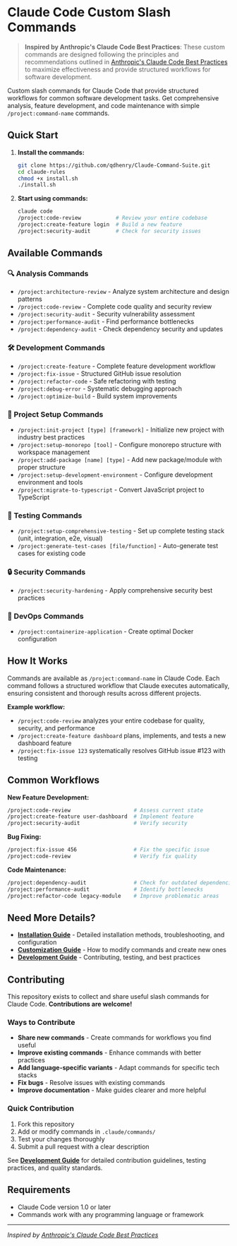 # Claude Code Custom Slash Commands
> **Inspired by Anthropic's Claude Code Best Practices**: These custom commands are designed following the principles and recommendations outlined in [Anthropic's Claude Code Best Practices](https://www.anthropic.com/engineering/claude-code-best-practices) to maximize effectiveness and provide structured workflows for software development.

Custom slash commands for Claude Code that provide structured workflows for common software development tasks. Get comprehensive analysis, feature development, and code maintenance with simple `/project:command-name` commands.

## Quick Start

1. **Install the commands:**
   ```bash
   git clone https://github.com/qdhenry/Claude-Command-Suite.git
   cd claude-rules
   chmod +x install.sh
   ./install.sh
   ```

2. **Start using commands:**
   ```bash
   claude code
   /project:code-review           # Review your entire codebase
   /project:create-feature login  # Build a new feature
   /project:security-audit        # Check for security issues
   ```

## Available Commands

### 🔍 Analysis Commands
- `/project:architecture-review` - Analyze system architecture and design patterns
- `/project:code-review` - Complete code quality and security review
- `/project:security-audit` - Security vulnerability assessment
- `/project:performance-audit` - Find performance bottlenecks
- `/project:dependency-audit` - Check dependency security and updates

### 🛠️ Development Commands
- `/project:create-feature` - Complete feature development workflow
- `/project:fix-issue` - Structured GitHub issue resolution
- `/project:refactor-code` - Safe refactoring with testing
- `/project:debug-error` - Systematic debugging approach
- `/project:optimize-build` - Build system improvements

### 🚀 Project Setup Commands
- `/project:init-project [type] [framework]` - Initialize new project with industry best practices
- `/project:setup-monorepo [tool]` - Configure monorepo structure with workspace management
- `/project:add-package [name] [type]` - Add new package/module with proper structure
- `/project:setup-development-environment` - Configure development environment and tools
- `/project:migrate-to-typescript` - Convert JavaScript project to TypeScript

### 🧪 Testing Commands
- `/project:setup-comprehensive-testing` - Set up complete testing stack (unit, integration, e2e, visual)
- `/project:generate-test-cases [file/function]` - Auto-generate test cases for existing code

### 🔒 Security Commands  
- `/project:security-hardening` - Apply comprehensive security best practices

### 🐳 DevOps Commands
- `/project:containerize-application` - Create optimal Docker configuration

## How It Works

Commands are available as `/project:command-name` in Claude Code. Each command follows a structured workflow that Claude executes automatically, ensuring consistent and thorough results across different projects.

**Example workflow:**
- `/project:code-review` analyzes your entire codebase for quality, security, and performance
- `/project:create-feature dashboard` plans, implements, and tests a new dashboard feature
- `/project:fix-issue 123` systematically resolves GitHub issue #123 with testing

## Common Workflows

**New Feature Development:**
```bash
/project:code-review                    # Assess current state
/project:create-feature user-dashboard  # Implement feature
/project:security-audit                 # Verify security
```

**Bug Fixing:**
```bash
/project:fix-issue 456                  # Fix the specific issue
/project:code-review                    # Verify fix quality
```

**Code Maintenance:**
```bash
/project:dependency-audit               # Check for outdated dependencies
/project:performance-audit              # Identify bottlenecks
/project:refactor-code legacy-module    # Improve problematic areas
```

## Need More Details?

- **[Installation Guide](docs/INSTALLATION.md)** - Detailed installation methods, troubleshooting, and configuration
- **[Customization Guide](docs/CUSTOMIZATION.md)** - How to modify commands and create new ones
- **[Development Guide](docs/DEVELOPMENT.md)** - Contributing, testing, and best practices

## Contributing

This repository exists to collect and share useful slash commands for Claude Code. **Contributions are welcome!**

### Ways to Contribute

- **Share new commands** - Create commands for workflows you find useful
- **Improve existing commands** - Enhance commands with better practices
- **Add language-specific variants** - Adapt commands for specific tech stacks
- **Fix bugs** - Resolve issues with existing commands
- **Improve documentation** - Make guides clearer and more helpful

### Quick Contribution

1. Fork this repository
2. Add or modify commands in `.claude/commands/`
3. Test your changes thoroughly
4. Submit a pull request with a clear description

See **[Development Guide](docs/DEVELOPMENT.md)** for detailed contribution guidelines, testing practices, and quality standards.

## Requirements

- Claude Code version 1.0 or later
- Commands work with any programming language or framework

---

*Inspired by [Anthropic's Claude Code Best Practices](https://www.anthropic.com/engineering/claude-code-best-practices)*